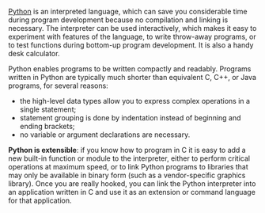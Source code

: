[Python](https://docs.python.org/3/tutorial/index.html) is an interpreted language, which can save you considerable time during
program development because no compilation and linking is necessary.
The interpreter can be used interactively, which makes it easy to experiment
with features of the language, to write throw-away programs, or to test
functions during bottom-up program development. It is also a handy desk
calculator.

Python enables programs to be written compactly and readably. Programs written
in Python are typically much shorter than equivalent C, C++, or Java programs,
for several reasons:

- the high-level data types allow you to express complex operations in a single
statement;
- statement grouping is done by indentation instead of beginning and
ending brackets;
- no variable or argument declarations are necessary.

**Python is extensible**: if you know how to program in C it is easy to add a new
built-in function or module to the interpreter, either to perform critical
operations at maximum speed, or to link Python programs to libraries that may
only be available in binary form (such as a vendor-specific graphics library).
Once you are really hooked, you can link the Python interpreter into an
application written in C and use it as an extension or command language for
that application.
